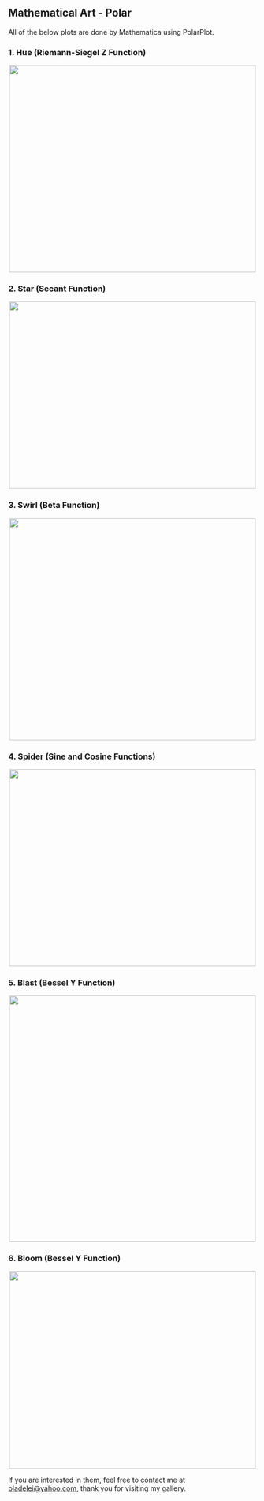 ## Mathematical Art - Polar
All of the below plots are done by Mathematica using PolarPlot.

### 1. Hue (Riemann-Siegel Z Function)
<p align="center"><img src= "https://user-images.githubusercontent.com/66701331/182991943-ef869548-e8d5-4c52-829a-8884657ca6b5.png" width="500" height="420" ></p>


### 2. Star (Secant Function)
<p align="center"><img src= "https://user-images.githubusercontent.com/66701331/182996236-f3f7e66c-28ef-46f6-8be0-05de2187ad83.png" width="500" height="380" ></p>


### 3. Swirl (Beta Function)
<p align="center"><img src= "https://user-images.githubusercontent.com/66701331/183236134-09723b14-698b-4c76-8cef-bdc732f073bb.png" width="500" height="450" ></p>

### 4. Spider (Sine and Cosine Functions)
<p align="center"><img src= "https://user-images.githubusercontent.com/66701331/183236530-5dd80a2a-ad95-4217-85e7-9d88773230c2.png" width="500" height="400" ></p>

### 5. Blast (Bessel Y Function)
<p align="center"><img src= "https://user-images.githubusercontent.com/66701331/183237093-c6a7c225-658e-404c-8bcc-38bc807e9f99.png" width="500" height="500" ></p>

### 6. Bloom (Bessel Y Function)
<p align="center"><img src= "https://user-images.githubusercontent.com/66701331/183237286-5676fd2a-2aec-4043-88f5-8b07468289f9.png" width="500" height="400" ></p>


If you are interested in them, feel free to contact me at bladelei@yahoo.com, thank you for visiting my gallery.
